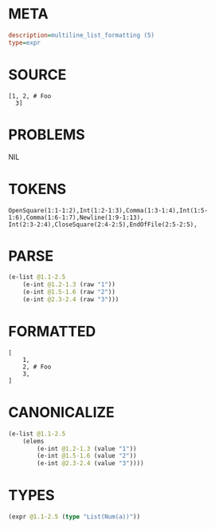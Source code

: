 # META
~~~ini
description=multiline_list_formatting (5)
type=expr
~~~
# SOURCE
~~~roc
[1, 2, # Foo
  3]
~~~
# PROBLEMS
NIL
# TOKENS
~~~zig
OpenSquare(1:1-1:2),Int(1:2-1:3),Comma(1:3-1:4),Int(1:5-1:6),Comma(1:6-1:7),Newline(1:9-1:13),
Int(2:3-2:4),CloseSquare(2:4-2:5),EndOfFile(2:5-2:5),
~~~
# PARSE
~~~clojure
(e-list @1.1-2.5
	(e-int @1.2-1.3 (raw "1"))
	(e-int @1.5-1.6 (raw "2"))
	(e-int @2.3-2.4 (raw "3")))
~~~
# FORMATTED
~~~roc
[
	1,
	2, # Foo
	3,
]
~~~
# CANONICALIZE
~~~clojure
(e-list @1.1-2.5
	(elems
		(e-int @1.2-1.3 (value "1"))
		(e-int @1.5-1.6 (value "2"))
		(e-int @2.3-2.4 (value "3"))))
~~~
# TYPES
~~~clojure
(expr @1.1-2.5 (type "List(Num(a))"))
~~~
